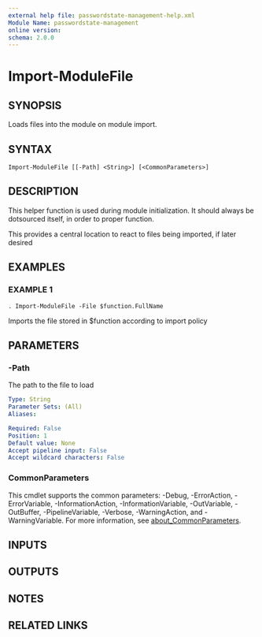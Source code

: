 ```yaml
---
external help file: passwordstate-management-help.xml
Module Name: passwordstate-management
online version:
schema: 2.0.0
---
```


# Import-ModuleFile

## SYNOPSIS
Loads files into the module on module import.

## SYNTAX

```
Import-ModuleFile [[-Path] <String>] [<CommonParameters>]
```

## DESCRIPTION
This helper function is used during module initialization.
It should always be dotsourced itself, in order to proper function.

This provides a central location to react to files being imported, if later desired

## EXAMPLES

### EXAMPLE 1
```
. Import-ModuleFile -File $function.FullName
```

Imports the file stored in $function according to import policy

## PARAMETERS

### -Path
The path to the file to load

```yaml
Type: String
Parameter Sets: (All)
Aliases:

Required: False
Position: 1
Default value: None
Accept pipeline input: False
Accept wildcard characters: False
```

### CommonParameters
This cmdlet supports the common parameters: -Debug, -ErrorAction, -ErrorVariable, -InformationAction, -InformationVariable, -OutVariable, -OutBuffer, -PipelineVariable, -Verbose, -WarningAction, and -WarningVariable. For more information, see [about_CommonParameters](http://go.microsoft.com/fwlink/?LinkID=113216).

## INPUTS

## OUTPUTS

## NOTES

## RELATED LINKS
